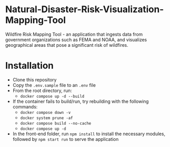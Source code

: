 # Natural-Disaster-Risk-Visualization-Mapping-Tool
Wildfire Risk Mapping Tool - an application that ingests data from government organizations such as FEMA and NOAA, and visualizes geographical areas that pose a significant risk of wildfires.

# Installation
- Clone this repository
- Copy the `.env.sample` file to an `.env` file
- From the root directory, run: 
     - `docker compose up -d --build`
- If the container fails to build/run, try rebuilding with the following commands: 
     - `docker compose down -v`
     - `docker system prune -af`
     - `docker compose build --no-cache`
     - `docker compose up -d`
- In the front-end folder, run `npm install` to install the necessary modules, followed by `npm start run` to serve the application
